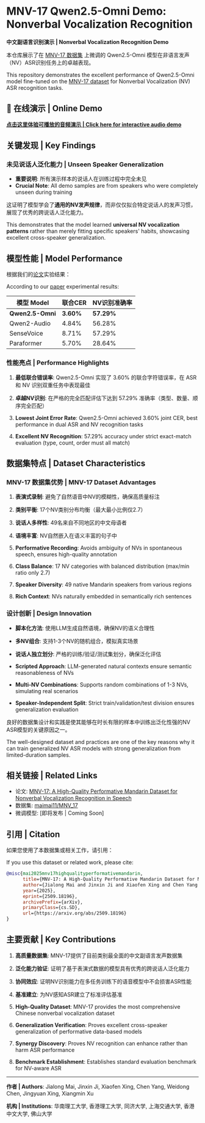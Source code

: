 # MNV-17 Qwen2.5-Omni Demo: Nonverbal Vocalization Recognition

**中文副语言识别演示 | Nonverbal Vocalization Recognition Demo**

本仓库展示了在 [MNV-17 数据集](https://huggingface.co/datasets/maimai11/MNV_17) 上微调的 Qwen2.5-Omni 模型在非语言发声（NV）ASR识别任务上的卓越表现。

This repository demonstrates the excellent performance of Qwen2.5-Omni model fine-tuned on the [MNV-17 dataset](https://huggingface.co/datasets/maimai11/MNV_17) for Nonverbal Vocalization (NV) ASR recognition tasks.

## 🎵 在线演示 | Online Demo

**[点击这里体验可播放的音频演示 | Click here for interactive audio demo](https://yongaifadian1.github.io/MNV-17-Demo/)**

## 关键发现 | Key Findings

### 未见说话人泛化能力 | Unseen Speaker Generalization
- **重要说明**: 所有演示样本的说话人在训练过程中完全未见
- **Crucial Note**: All demo samples are from speakers who were completely unseen during training

这证明了模型学会了**通用的NV发声规律**，而非仅仅拟合特定说话人的发声习惯，展现了优秀的跨说话人泛化能力。

This demonstrates that the model learned **universal NV vocalization patterns** rather than merely fitting specific speakers' habits, showcasing excellent cross-speaker generalization.

## 模型性能 | Model Performance

根据我们的[论文](https://arxiv.org/abs/2509.18196)实验结果：

According to our [paper](https://arxiv.org/abs/2509.18196) experimental results:

| 模型 Model | 联合CER | NV识别准确率 | 
|------------|---------|-------------|
| **Qwen2.5-Omni** | **3.60%** | **57.29%** |
| Qwen2-Audio | 4.84% | 56.28% |
| SenseVoice | 8.71% | 57.29% |
| Paraformer | 5.70% | 28.64% |

### 性能亮点 | Performance Highlights

1. **最低联合错误率**: Qwen2.5-Omni 实现了 3.60% 的联合字符错误率，在 ASR 和 NV 识别双重任务中表现最佳
2. **卓越NV识别**: 在严格的完全匹配评估下达到 57.29% 准确率（类型、数量、顺序完全匹配）

1. **Lowest Joint Error Rate**: Qwen2.5-Omni achieved 3.60% joint CER, best performance in dual ASR and NV recognition tasks
2. **Excellent NV Recognition**: 57.29% accuracy under strict exact-match evaluation (type, count, order must all match)

## 数据集特点 | Dataset Characteristics

### MNV-17 数据集优势 | MNV-17 Dataset Advantages

1. **表演式录制**: 避免了自然语音中NV的模糊性，确保高质量标注
2. **类别平衡**: 17个NV类别分布均衡（最大最小比例仅2.7）
3. **说话人多样性**: 49名来自不同地区的中文母语者
4. **语境丰富**: NV自然嵌入在语义丰富的句子中

1. **Performative Recording**: Avoids ambiguity of NVs in spontaneous speech, ensures high-quality annotation
2. **Class Balance**: 17 NV categories with balanced distribution (max/min ratio only 2.7)
3. **Speaker Diversity**: 49 native Mandarin speakers from various regions  
4. **Rich Context**: NVs naturally embedded in semantically rich sentences

### 设计创新 | Design Innovation

- **脚本化方法**: 使用LLM生成自然语境，确保NV的语义合理性
- **多NV组合**: 支持1-3个NV的随机组合，模拟真实场景
- **说话人独立划分**: 严格的训练/验证/测试集划分，确保泛化评估

- **Scripted Approach**: LLM-generated natural contexts ensure semantic reasonableness of NVs
- **Multi-NV Combinations**: Supports random combinations of 1-3 NVs, simulating real scenarios
- **Speaker-Independent Split**: Strict train/validation/test division ensures generalization evaluation

良好的数据集设计和实践是使其能够在时长有限的样本中训练出泛化性强的NV ASR模型的关键原因之一。

The well-designed dataset and practices are one of the key reasons why it can train generalized NV ASR models with strong generalization from limited-duration samples.

## 相关链接 | Related Links

- 论文: [MNV-17: A High-Quality Performative Mandarin Dataset for Nonverbal Vocalization Recognition in Speech](https://arxiv.org/abs/2509.18196)
- 数据集: [maimai11/MNV_17](https://huggingface.co/datasets/maimai11/MNV_17)
- 微调模型: [即将发布 | Coming Soon]

## 引用 | Citation

如果您使用了本数据集或相关工作，请引用：

If you use this dataset or related work, please cite:

```bibtex
@misc{mai2025mnv17highqualityperformativemandarin,
      title={MNV-17: A High-Quality Performative Mandarin Dataset for Nonverbal Vocalization Recognition in Speech}, 
      author={Jialong Mai and Jinxin Ji and Xiaofen Xing and Chen Yang and Weidong Chen and Jingyuan Xing and Xiangmin Xu},
      year={2025},
      eprint={2509.18196},
      archivePrefix={arXiv},
      primaryClass={cs.SD},
      url={https://arxiv.org/abs/2509.18196}
}
```

## 主要贡献 | Key Contributions

1. **高质量数据集**: MNV-17提供了目前类别最全面的中文副语言发声数据集
2. **泛化能力验证**: 证明了基于表演式数据的模型具有优秀的跨说话人泛化能力
3. **协同效应**: 证明NV识别能力在多任务训练下的语音模型中不会损害ASR性能
4. **基准建立**: 为NV感知ASR建立了标准评估基准

1. **High-Quality Dataset**: MNV-17 provides the most comprehensive Chinese nonverbal vocalization dataset
2. **Generalization Verification**: Proves excellent cross-speaker generalization of performative data-based models
3. **Synergy Discovery**: Proves NV recognition can enhance rather than harm ASR performance
4. **Benchmark Establishment**: Establishes standard evaluation benchmark for NV-aware ASR

---

**作者 | Authors**: Jialong Mai, Jinxin Ji, Xiaofen Xing, Chen Yang, Weidong Chen, Jingyuan Xing, Xiangmin Xu

**机构 | Institutions**: 华南理工大学, 香港理工大学, 同济大学, 上海交通大学, 香港中文大学, 佛山大学